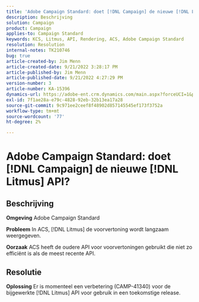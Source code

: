 ```yaml
---
title: 'Adobe Campaign Standard: doet [!DNL Campaign] de nieuwe [!DNL Litmus] API?'
description: Beschrijving
solution: Campaign
product: Campaign
applies-to: Campaign Standard
keywords: KCS, Litmus, API, Rendering, ACS, Adobe Campaign Standard
resolution: Resolution
internal-notes: TK210746
bug: true
article-created-by: Jim Menn
article-created-date: 9/21/2022 3:28:17 PM
article-published-by: Jim Menn
article-published-date: 9/21/2022 4:27:29 PM
version-number: 3
article-number: KA-15396
dynamics-url: https://adobe-ent.crm.dynamics.com/main.aspx?forceUCI=1&pagetype=entityrecord&etn=knowledgearticle&id=8c66a603-c239-ed11-9db1-0022480866ad
exl-id: 7f1ae28a-e79c-4828-92eb-32b13ea17a28
source-git-commit: 9c971ee2ceef8f48902d857145545ef173f3752a
workflow-type: tm+mt
source-wordcount: '77'
ht-degree: 2%

---
```


# Adobe Campaign Standard: doet [!DNL Campaign] de nieuwe [!DNL Litmus] API?

## Beschrijving


<b>Omgeving</b>
Adobe Campaign Standard

<b>Probleem</b>
In ACS, [!DNL Litmus] de voorvertoning wordt langzaam weergegeven.

<b>Oorzaak</b>
ACS heeft de oudere API voor voorvertoningen gebruikt die niet zo efficiënt is als de meest recente API.


## Resolutie


<b>Oplossing</b>
Er is momenteel een verbetering (CAMP-41340) voor de bijgewerkte [!DNL Litmus] API voor gebruik in een toekomstige release.
